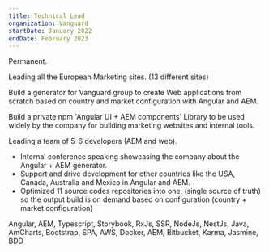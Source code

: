```yaml
---
title: Technical Lead
organization: Vanguard
startDate: January 2022
endDate: February 2023
---
```

Permanent.

Leading all the European Marketing sites. (13 different sites)

Build a generator for Vanguard group to create Web applications from scratch based on country and market configuration with Angular and AEM. 

Build a private npm 'Angular UI + AEM components' Library to be used widely by the company for building marketing websites and internal tools.  

Leading a team of 5-6 developers (AEM and web).

- Internal conference speaking showcasing the company about the Angular + AEM generator. 
- Support and drive development for other countries like the USA, Canada, Australia and Mexico in Angular and AEM.
- Optimized 11 source codes repositories into one, (single source of truth) so the output build is on demand based on configuration (country + market configuration)

Angular, AEM, Typescript, Storybook, RxJs, SSR, NodeJs, NestJs, Java, AmCharts, Bootstrap, SPA, AWS, Docker, AEM, Bitbucket, Karma, Jasmine, BDD
